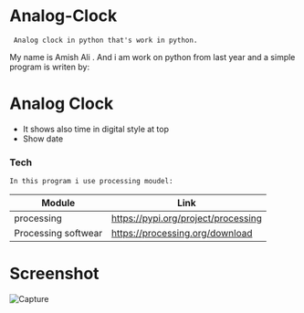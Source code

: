 # Analog-Clock
     Analog clock in python that's work in python.
  My name is Amish Ali . And i am work on python from last year and a simple program is writen by: 
# Analog Clock
  - It shows also time in digital style at top
  - Show date


### Tech

    In this program i use processing moudel:

| Module | Link |
| ------ | ------ |
| processing | https://pypi.org/project/processing |
| Processing softwear | https://processing.org/download |
# Screenshot

![Capture](https://user-images.githubusercontent.com/63059501/87253569-ab388280-c495-11ea-8e31-4f1c5b3ce55c.PNG)


